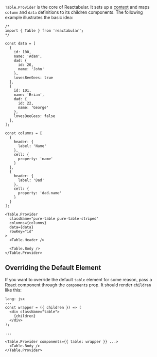 `Table.Provider` is the core of Reactabular. It sets up a [context](https://facebook.github.io/react/docs/context.html) and maps `column` and `data` definitions to its children components. The following example illustrates the basic idea:

```react
/*
import { Table } from 'reactabular';
*/

const data = [
  {
    id: 100,
    name: 'Adam',
    dad: {
      id: 20,
      name: 'John'
    },
    lovesBeeGees: true
  },
  {
    id: 101,
    name: 'Brian',
    dad: {
      id: 22,
      name: 'George'
    },
    lovesBeeGees: false
  },
];

const columns = [
  {
    header: {
      label: 'Name'
    },
    cell: {
      property: 'name'
    }
  },
  {
    header: {
      label: 'Dad'
    },
    cell: {
      property: 'dad.name'
    }
  }
];

<Table.Provider
  className="pure-table pure-table-striped"
  columns={columns}
  data={data}
  rowKey="id"
>
  <Table.Header />

  <Table.Body />
</Table.Provider>
```

## Overriding the Default Element

If you want to override the default `table` element for some reason, pass a React component through the `components` prop. It should render `children` like this:

```code
lang: jsx
---
const wrapper = ({ children }) => (
  <div className="table">
    {children}
  </div>
);

...

<Table.Provider components={{ table: wrapper }} ...>
  <Table.Body />
</Table.Provider>
```
